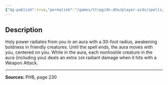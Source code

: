 ```yaml
---
{"dg-publish":true,"permalink":"/games/ttrpg/dn-d5e/player-aids/spells/level-3/crusaders-mantle/","tags":["ttrpg/dnd/5e","verbal","concentration","spell"],"noteIcon":""}
---
```



## Description
Holy power radiates from you in an aura with a 30-foot radius, awakening boldness in friendly creatures.
Until the spell ends, the aura moves with you, centered on you.
While in the aura, each nonhostile creature in the aura (including you) deals an extra `1d4` radiant damage when it hits with a Weapon Attack.

---

**Sources:** PHB, page 230
